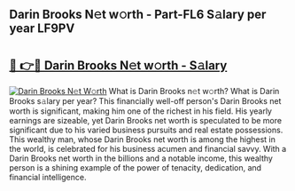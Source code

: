 ## Darin Brooks N𝚎t w𝚘rth - Part-FL6 S𝚊lary per year LF9PV

# <h2><a href="http://gc1gnr.nevu.top/?p=Darin+Brooks">🔗 👉🔴 Darin Brooks N𝚎t w𝚘rth - S𝚊lary</a></h2>

[![Darin Brooks N𝚎t W𝚘rth](https://i.imgur.com/Oavwk0R.jpeg)](http://gc1gnr.nevu.top/?p=Darin+Brooks)
What is Darin Brooks n𝚎t w𝚘rth? What is Darin Brooks s𝚊lary per year?
This financially well-off person's Darin Brooks net worth is significant, making him one of the richest in his field. His yearly earnings are sizeable, yet Darin Brooks net worth is speculated to be more significant due to his varied business pursuits and real estate possessions. This wealthy man, whose Darin Brooks net worth is among the highest in the world, is celebrated for his business acumen and financial savvy. With a Darin Brooks net worth in the billions and a notable income, this wealthy person is a shining example of the power of tenacity, dedication, and financial intelligence.
